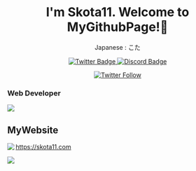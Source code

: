 <div align="center">
  <h1>I'm Skota11. Welcome to MyGithubPage!🎉</h1>
  <p>Japanese : こた</p>
  <div>
<a href="https://twitter.com/Kota_pclive">
<img src="https://img.shields.io/badge/Twitter-1da1f2?style=for-the-badge&logo=twitter&logoColor=white" alt="Twitter Badge"/>
</a>
<a href="https://discord.com/users/896299292845817856">
<img src="https://img.shields.io/badge/Discord-7289da?style=for-the-badge&logo=discord&logoColor=white" alt="Discord Badge"/>
</a>
    <p>
      <a href="https://twitter.com/Kota_pclive"><img alt="Twitter Follow" src="https://img.shields.io/twitter/follow/Kota_pclive?style=for-the-badge"></a>
    </p>
</div>
</div>
<h3>Web Developer</h3>
 <img src="http://github-profile-summary-cards.vercel.app/api/cards/profile-details?username=Skota11&theme=react" />
 
<h2>MyWebsite</h2>
<a href="https://github.com/SKota11/portfolio">
<img align="left" src="https://github-readme-stats.vercel.app/api/pin/?username=Skota11&repo=portfolio&layout=compact&theme=transparent&hide_border=true&count_private=true" />
  </a>
  <p><a href="https://skota11.com">https://skota11.com</a></p>
  <img src="https://skillicons.dev/icons?i=nextjs,vercel" />
  <br/>
